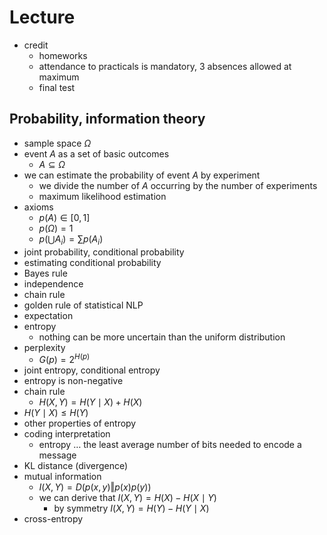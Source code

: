 # Lecture

- credit
	- homeworks
	- attendance to practicals is mandatory, 3 absences allowed at maximum
	- final test

## Probability, information theory

- sample space $\Omega$
- event $A$ as a set of basic outcomes
	- $A\subseteq\Omega$
- we can estimate the probability of event $A$ by experiment
	- we divide the number of $A$ occurring by the number of experiments
	- maximum likelihood estimation
- axioms
	- $p(A)\in[0,1]$
	- $p(\Omega)=1$
	- $p(\bigcup A_i)=\sum p(A_i)$
- joint probability, conditional probability
- estimating conditional probability
- Bayes rule
- independence
- chain rule
- golden rule of statistical NLP
- expectation
- entropy
	- nothing can be more uncertain than the uniform distribution
- perplexity
	- $G(p)=2^{H(p)}$
- joint entropy, conditional entropy
- entropy is non-negative
- chain rule
	- $H(X,Y)=H(Y\mid X)+H(X)$
- $H(Y\mid X)\leq H(Y)$
- other properties of entropy
- coding interpretation
	- entropy … the least average number of bits needed to encode a message
- KL distance (divergence)
- mutual information
	- $I(X,Y)=D(p(x,y)\Vert p(x)p(y))$
	- we can derive that $I(X,Y)=H(X)-H(X\mid Y)$
		- by symmetry $I(X,Y)=H(Y)-H(Y\mid X)$
- cross-entropy
